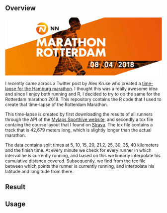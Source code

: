 Overview
--------

![](data/marathon2018_banner.jpg)

I recently came across a Twitter post by Alex Kruse who created a [time-lapse for the Hamburg marathon](https://twitter.com/krusealex2013/status/991604058396950528). I thought this was a really awesome idea and since I enjoy both running and R, I decided to try to do the same for the Rotterdam marathon 2018. This repository contains the R code that I used to create that time-lapse of the Rotterdam Marathon.

This time-lapse is created by first downloading the results of all runners through the API of the [Mylaps Sporthive website](https://results.sporthive.com/events/6386505967023513344/races/419161), and secondly a tcx file containg the course layout that I found on [Strava](https://www.strava.com/clubs/175948/group_events/294139). The tcx file contains a track that is 42,679 meters long, which is slightly longer than the actual marathon.

The data contains split times at 5, 10, 15, 20, 21.2, 25, 30, 35, 40 kilometers and the finish time. At every minute we check for every runner in which interval he is currently running, and based on this we linearly interpolate his cumulative distance covered. Subsequently, we find from the tcx file between which points the runner is currently running, and interpolate his latitude and longitude from there.


Result
------------


Usage
-----


